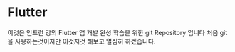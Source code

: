 # Flutter
이것은 인프런 강의 Flutter 앱 개발 완성 학습을 위한 git Repository 입니다
처음 git을 사용하는것이지만 이것저것 해보고 열심히 하겠습니다.
